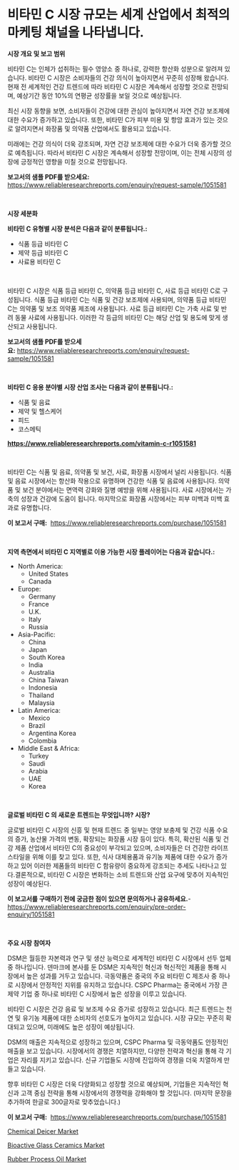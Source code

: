 <p><h1>비타민 C 시장 규모는 세계 산업에서 최적의 마케팅 채널을 나타냅니다.</h1></p><p><strong>시장 개요 및 보고 범위</strong></p>
<p><p>비타민 C는 인체가 섭취하는 필수 영양소 중 하나로, 강력한 항산화 성분으로 알려져 있습니다. 비타민 C 시장은 소비자들의 건강 의식이 높아지면서 꾸준히 성장해 왔습니다. 현재 전 세계적인 건강 트렌드에 따라 비타민 C 시장은 계속해서 성장할 것으로 전망되며, 예상기간 동안 10%의 연평균 성장률을 보일 것으로 예상됩니다.</p><p>최신 시장 동향을 보면, 소비자들이 건강에 대한 관심이 높아지면서 자연 건강 보조제에 대한 수요가 증가하고 있습니다. 또한, 비타민 C가 피부 미용 및 항암 효과가 있는 것으로 알려지면서 화장품 및 의약품 산업에서도 활용되고 있습니다.</p><p>미래에는 건강 의식이 더욱 강조되며, 자연 건강 보조제에 대한 수요가 더욱 증가할 것으로 예측됩니다. 따라서 비타민 C 시장은 계속해서 성장할 전망이며, 이는 전체 시장의 성장에 긍정적인 영향을 미칠 것으로 전망됩니다.</p></p>
<p><strong>보고서의 샘플 PDF를 받으세요:</strong> <a href="https://www.reliableresearchreports.com/enquiry/request-sample/1051581">https://www.reliableresearchreports.com/enquiry/request-sample/1051581</a></p>
<p>&nbsp;</p>
<p><strong>시장 세분화</strong></p>
<p><strong>비타민 C 유형별 시장 분석은 다음과 같이 분류됩니다.:</strong></p>
<p><ul><li>식품 등급 비타민 C</li><li>제약 등급 비타민 C</li><li>사료용 비타민 C</li></ul></p>
<p>&nbsp;</p>
<p><p>비타민 C 시장은 식품 등급 비타민 C, 의약품 등급 비타민 C, 사료 등급 비타민 C로 구성됩니다. 식품 등급 비타민 C는 식품 및 건강 보조제에 사용되며, 의약품 등급 비타민 C는 의약품 및 보조 의약품 제조에 사용됩니다. 사료 등급 비타민 C는 가축 사료 및 반려 동물 사료에 사용됩니다. 이러한 각 등급의 비타민 C는 해당 산업 및 용도에 맞게 생산되고 사용됩니다.</p></p>
<p><strong>보고서의 샘플 PDF를 받으세요:</strong>&nbsp;<a href="https://www.reliableresearchreports.com/enquiry/request-sample/1051581">https://www.reliableresearchreports.com/enquiry/request-sample/1051581</a></p>
<p>&nbsp;</p>
<p><strong> 비타민 C 응용 분야별 시장 산업 조사는 다음과 같이 분류됩니다.:</strong></p>
<p><ul><li>식품 및 음료</li><li>제약 및 헬스케어</li><li>피드</li><li>코스메틱</li></ul></p>
<p><strong><a href="https://www.reliableresearchreports.com/vitamin-c-r1051581">https://www.reliableresearchreports.com/vitamin-c-r1051581</a></strong></p>
<p>&nbsp;</p>
<p><p>비타민 C는 식품 및 음료, 의약품 및 보건, 사료, 화장품 시장에서 널리 사용됩니다. 식품 및 음료 시장에서는 항산화 작용으로 유명하며 건강한 식품 및 음료에 사용됩니다. 의약품 및 보건 분야에서는 면역력 강화와 질병 예방을 위해 사용됩니다. 사료 시장에서는 가축의 성장과 건강에 도움이 됩니다. 마지막으로 화장품 시장에서는 피부 미백과 미백 효과로 유명합니다.</p></p>
<p><strong>이 보고서 구매:</strong>&nbsp; <a href="https://www.reliableresearchreports.com/purchase/1051581">https://www.reliableresearchreports.com/purchase/1051581</a></p>
<p>&nbsp;</p>
<p><strong>지역 측면에서 비타민 C 지역별로 이용 가능한 시장 플레이어는 다음과 같습니다.:</strong></p>
<p><ul>
    <li>
        North America:
        <ul>
            <li>United States</li>
            <li>Canada</li>
        </ul>
    </li>
    <li>
        Europe:
        <ul>
            <li>Germany</li>
            <li>France</li>
            <li>U.K.</li>
            <li>Italy</li>
            <li>Russia</li>
        </ul>
    </li>
    <li>
        Asia-Pacific:
        <ul>
            <li>China</li>
            <li>Japan</li>
            <li>South Korea</li>
            <li>India</li>
            <li>Australia</li>
            <li>China Taiwan</li>
            <li>Indonesia</li>
            <li>Thailand</li>
            <li>Malaysia</li>
        </ul>
    </li>
    <li>
        Latin America:
        <ul>
            <li>Mexico</li>
            <li>Brazil</li>
            <li>Argentina Korea</li>
            <li>Colombia</li>
        </ul>
    </li>
    <li>
        Middle East & Africa:
        <ul>
            <li>Turkey</li>
            <li>Saudi</li>
            <li>Arabia</li>
            <li>UAE</li>
            <li>Korea</li>
        </ul>
    </li>
    </ul></p>
<p>&nbsp;</p>
<p><strong>글로벌 비타민 C 의 새로운 트렌드는 무엇입니까? 시장?</strong></p>
<p><p>글로벌 비타민 C 시장의 신흥 및 현재 트렌드 중 일부는 영양 보충제 및 건강 식품 수요의 증가, 농산물 가격의 변동, 확장되는 화장품 시장 등이 있다. 특히, 확산된 식품 및 건강 제품 산업에서 비타민 C의 중요성이 부각되고 있으며, 소비자들은 더 건강한 라이프스타일을 위해 이를 찾고 있다. 또한, 식사 대체용품과 유기농 제품에 대한 수요가 증가하고 있어 이러한 제품들의 비타민 C 함유량이 중요하게 강조되는 추세도 나타나고 있다.결론적으로, 비타민 C 시장은 변화하는 소비 트렌드와 산업 요구에 맞추어 지속적인 성장이 예상된다.</p></p>
<p><strong>이 보고서를 구매하기 전에 궁금한 점이 있으면 문의하거나 공유하세요.</strong>- <a href="https://www.reliableresearchreports.com/enquiry/pre-order-enquiry/1051581">https://www.reliableresearchreports.com/enquiry/pre-order-enquiry/1051581</a></p>
<p>&nbsp;</p>
<p><strong>주요 시장 참여자</strong></p>
<p><p>DSM은 월등한 자본력과 연구 및 생산 능력으로 세계적인 비타민 C 시장에서 선두 업체 중 하나입니다. 덴마크에 본사를 둔 DSM은 지속적인 혁신과 혁신적인 제품을 통해 시장에서 높은 성과를 거두고 있습니다. 극동약품은 중국의 주요 비타민 C 제조사 중 하나로 시장에서 안정적인 지위를 유지하고 있습니다. CSPC Pharma는 중국에서 가장 큰 제약 기업 중 하나로 비타민 C 시장에서 높은 성장을 이루고 있습니다.</p><p>비타민 C 시장은 건강 음료 및 보조제 수요 증가로 성장하고 있습니다. 최근 트렌드는 천연 및 유기농 제품에 대한 소비자의 선호도가 높아지고 있습니다. 시장 규모는 꾸준히 확대되고 있으며, 미래에도 높은 성장이 예상됩니다.</p><p>DSM의 매출은 지속적으로 성장하고 있으며, CSPC Pharma 및 극동약품도 안정적인 매출을 보고 있습니다. 시장에서의 경쟁은 치열하지만, 다양한 전략과 혁신을 통해 각 기업은 자리를 지키고 있습니다. 신규 기업들도 시장에 진입하여 경쟁을 더욱 치열하게 만들고 있습니다.</p><p>향후 비타민 C 시장은 더욱 다양화되고 성장할 것으로 예상되며, 기업들은 지속적인 혁신과 고객 중심 전략을 통해 시장에서의 경쟁력을 강화해야 할 것입니다. (마지막 문장을 추가하여 한글로 300글자로 맞추었습니다.)</p></p>
<p><strong>이 보고서 구매:</strong>&nbsp;&nbsp;<a href="https://www.reliableresearchreports.com/purchase/1051581">https://www.reliableresearchreports.com/purchase/1051581</a></p>
<p><p><a href="https://www.linkedin.com/pulse/decoding-chemical-deicer-market-deep-dive-latest-trends-segmentation-4kvnc?trackingId=NhwQELTkpG%2BbWrxYVWGgYA%3D%3D">Chemical Deicer Market</a></p><p><a href="https://www.linkedin.com/pulse/decoding-bioactive-glass-ceramics-market-deep-dive-latest-7gprc?trackingId=YtzE8N%2BS%2FJVh92v9JLjb0w%3D%3D">Bioactive Glass Ceramics Market</a></p><p><a href="https://www.linkedin.com/pulse/rubber-process-oil-market-offer-valuable-insights-size-share-1keic?trackingId=DRymx7nJxt34JHBUuIDR%2FQ%3D%3D">Rubber Process Oil Market</a></p></p>
